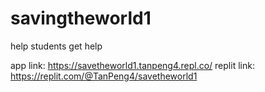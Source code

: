 # savingtheworld1
help students get help

app link: https://savetheworld1.tanpeng4.repl.co/
replit link: https://replit.com/@TanPeng4/savetheworld1
